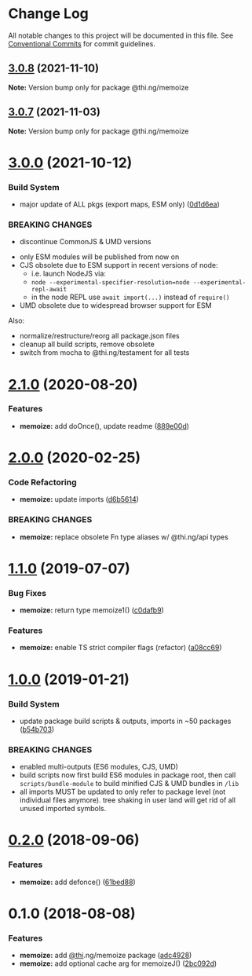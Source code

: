 # Change Log

All notable changes to this project will be documented in this file.
See [Conventional Commits](https://conventionalcommits.org) for commit guidelines.

## [3.0.8](https://github.com/thi-ng/umbrella/compare/@thi.ng/memoize@3.0.7...@thi.ng/memoize@3.0.8) (2021-11-10)

**Note:** Version bump only for package @thi.ng/memoize





## [3.0.7](https://github.com/thi-ng/umbrella/compare/@thi.ng/memoize@3.0.6...@thi.ng/memoize@3.0.7) (2021-11-03)

**Note:** Version bump only for package @thi.ng/memoize





# [3.0.0](https://github.com/thi-ng/umbrella/compare/@thi.ng/memoize@2.1.21...@thi.ng/memoize@3.0.0) (2021-10-12)


### Build System

* major update of ALL pkgs (export maps, ESM only) ([0d1d6ea](https://github.com/thi-ng/umbrella/commit/0d1d6ea9fab2a645d6c5f2bf2591459b939c09b6))


### BREAKING CHANGES

* discontinue CommonJS & UMD versions

- only ESM modules will be published from now on
- CJS obsolete due to ESM support in recent versions of node:
  - i.e. launch NodeJS via:
  - `node --experimental-specifier-resolution=node --experimental-repl-await`
  - in the node REPL use `await import(...)` instead of `require()`
- UMD obsolete due to widespread browser support for ESM

Also:
- normalize/restructure/reorg all package.json files
- cleanup all build scripts, remove obsolete
- switch from mocha to @thi.ng/testament for all tests






#  [2.1.0](https://github.com/thi-ng/umbrella/compare/@thi.ng/memoize@2.0.19...@thi.ng/memoize@2.1.0) (2020-08-20)

###  Features

- **memoize:** add doOnce(), update readme ([889e00d](https://github.com/thi-ng/umbrella/commit/889e00d0376cda39f2a7e5848780bdf26f5fc5ca))

#  [2.0.0](https://github.com/thi-ng/umbrella/compare/@thi.ng/memoize@1.1.8...@thi.ng/memoize@2.0.0) (2020-02-25)

###  Code Refactoring

- **memoize:** update imports ([d6b5614](https://github.com/thi-ng/umbrella/commit/d6b56148ec3ab36f97bc3fce94d7c49a74e81e96))

###  BREAKING CHANGES

- **memoize:** replace obsolete Fn type aliases w/ @thi.ng/api types

#  [1.1.0](https://github.com/thi-ng/umbrella/compare/@thi.ng/memoize@1.0.9...@thi.ng/memoize@1.1.0) (2019-07-07)

###  Bug Fixes

- **memoize:** return type memoize1() ([c0dafb9](https://github.com/thi-ng/umbrella/commit/c0dafb9))

###  Features

- **memoize:** enable TS strict compiler flags (refactor) ([a08cc69](https://github.com/thi-ng/umbrella/commit/a08cc69))

#  [1.0.0](https://github.com/thi-ng/umbrella/compare/@thi.ng/memoize@0.2.6...@thi.ng/memoize@1.0.0) (2019-01-21)

###  Build System

- update package build scripts & outputs, imports in ~50 packages ([b54b703](https://github.com/thi-ng/umbrella/commit/b54b703))

###  BREAKING CHANGES

- enabled multi-outputs (ES6 modules, CJS, UMD)
- build scripts now first build ES6 modules in package root, then call   `scripts/bundle-module` to build minified CJS & UMD bundles in `/lib`
- all imports MUST be updated to only refer to package level   (not individual files anymore). tree shaking in user land will get rid of   all unused imported symbols.

#  [0.2.0](https://github.com/thi-ng/umbrella/compare/@thi.ng/memoize@0.1.2...@thi.ng/memoize@0.2.0) (2018-09-06)

###  Features

- **memoize:** add defonce() ([61bed88](https://github.com/thi-ng/umbrella/commit/61bed88))

#  0.1.0 (2018-08-08)

###  Features

- **memoize:** add [@thi](https://github.com/thi).ng/memoize package ([adc4928](https://github.com/thi-ng/umbrella/commit/adc4928))
- **memoize:** add optional cache arg for memoizeJ() ([2bc092d](https://github.com/thi-ng/umbrella/commit/2bc092d))
